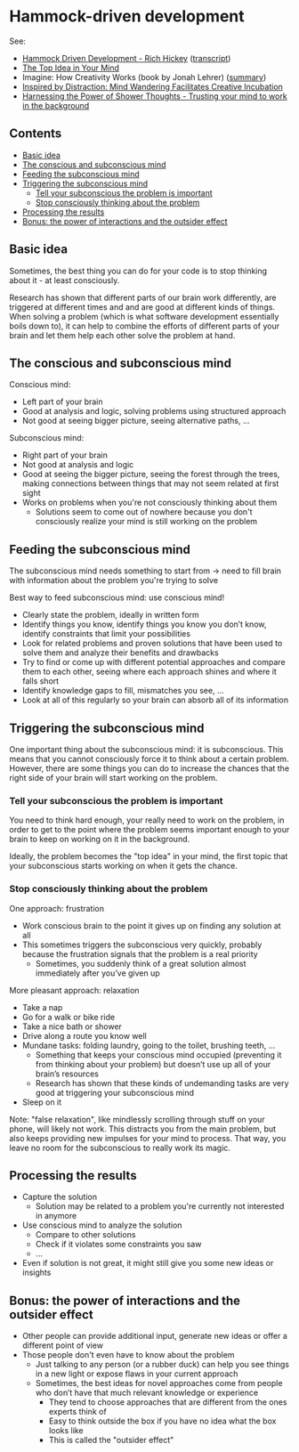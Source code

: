 # Hammock-driven development

See:

-   [Hammock Driven Development - Rich Hickey](https://www.youtube.com/watch?v=f84n5oFoZBc) ([transcript](https://github.com/matthiasn/talk-transcripts/blob/master/Hickey_Rich/HammockDrivenDev.md))
-   [The Top Idea in Your Mind](http://www.paulgraham.com/top.html)
-   Imagine: How Creativity Works (book by Jonah Lehrer) ([summary](http://newbooksinbrief.com/2012/04/29/12-a-summary-of-imagine-how-creativity-works-by-jonah-lehrer/))
-   [Inspired by Distraction: Mind Wandering Facilitates Creative Incubation](https://journals.sagepub.com/doi/abs/10.1177/0956797612446024)
-   [Harnessing the Power of Shower Thoughts - Trusting your mind to work in the background](https://alexanderell.is/posts/trust-in-your-unconscious/)

## Contents

-   [Basic idea](#basic-idea)
-   [The conscious and subconscious mind](#the-conscious-and-subconscious-mind)
-   [Feeding the subconscious mind](#feeding-the-subconscious-mind)
-   [Triggering the subconscious mind](#triggering-the-subconscious-mind)
    -   [Tell your subconscious the problem is important](#tell-your-subconscious-the-problem-is-important)
    -   [Stop consciously thinking about the problem](#stop-consciously-thinking-about-the-problem)
-   [Processing the results](#processing-the-results)
-   [Bonus: the power of interactions and the outsider effect](#bonus-the-power-of-interactions-and-the-outsider-effect)

## Basic idea

Sometimes, the best thing you can do for your code is to stop thinking about it - at least consciously. 

Research has shown that different parts of our brain work differently, are triggered at different times and and are good at different kinds of things. When solving a problem (which is what software development essentially boils down to), it can help to combine the efforts of different parts of your brain and let them help each other solve the problem at hand.

## The conscious and subconscious mind

Conscious mind:

-   Left part of your brain
-   Good at analysis and logic, solving problems using structured approach
-   Not good at seeing bigger picture, seeing alternative paths, ...

Subconscious mind:

-   Right part of your brain
-   Not good at analysis and logic
-   Good at seeing the bigger picture, seeing the forest through the trees, making connections between things that may not seem related at first sight
-   Works on problems when you're not consciously thinking about them
    -   Solutions seem to come out of nowhere because you don't consciously realize your mind is still working on the problem

## Feeding the subconscious mind

The subconscious mind needs something to start from -> need to fill brain with information about the problem you're trying to solve

Best way to feed subconscious mind: use conscious mind!

-   Clearly state the problem, ideally in written form
-   Identify things you know, identify things you know you don’t know, identify constraints that limit your possibilities
-   Look for related problems and proven solutions that have been used to solve them and analyze their benefits and drawbacks
-   Try to find or come up with different potential approaches and compare them to each other, seeing where each approach shines and where it falls short
-   Identify knowledge gaps to fill, mismatches you see, ...
-   Look at all of this regularly so your brain can absorb all of its information

## Triggering the subconscious mind

One important thing about the subconscious mind: it is subconscious. This means that you cannot consciously force it to think about a certain problem. However, there are some things you can do to increase the chances that the right side of your brain will start working on the problem.

### Tell your subconscious the problem is important

You need to think hard enough, your really need to work on the problem, in order to get to the point where the problem seems important enough to your brain to keep on working on it in the background.

Ideally, the problem becomes the "top idea" in your mind, the first topic that your subconscious starts working on when it gets the chance.

### Stop consciously thinking about the problem

One approach: frustration

-   Work conscious brain to the point it gives up on finding any solution at all
-   This sometimes triggers the subconscious very quickly, probably because the frustration signals that the problem is a real priority
    -   Sometimes, you suddenly think of a great solution almost immediately after you’ve given up

More pleasant approach: relaxation

-   Take a nap
-   Go for a walk or bike ride
-   Take a nice bath or shower
-   Drive along a route you know well
-   Mundane tasks: folding laundry, going to the toilet, brushing teeth, ...
    -   Something that keeps your conscious mind occupied (preventing it from thinking about your problem) but doesn’t use up all of your brain’s resources
    -   Research has shown that these kinds of undemanding tasks are very good at triggering your subconscious mind
-   Sleep on it

Note: "false relaxation", like mindlessly scrolling through stuff on your phone, will likely not work. This distracts you from the main problem, but also keeps providing new impulses for your mind to process. That way, you leave no room for the subconscious to really work its magic.

## Processing the results

-   Capture the solution
    -   Solution may be related to a problem you're currently not interested in anymore
-   Use conscious mind to analyze the solution
    -   Compare to other solutions
    -   Check if it violates some constraints you saw
    -   ...
-   Even if solution is not great, it might still give you some new ideas or insights

## Bonus: the power of interactions and the outsider effect

-   Other people can provide additional input, generate new ideas or offer a different point of view
-   Those people don't even have to know about the problem
    -   Just talking to any person (or a rubber duck) can help you see things in a new light or expose flaws in your current approach
    -   Sometimes, the best ideas for novel approaches come from people who don’t have that much relevant knowledge or experience
        -   They tend to choose approaches that are different from the ones experts think of
        -   Easy to think outside the box if you have no idea what the box looks like
        -   This is called the "outsider effect"
